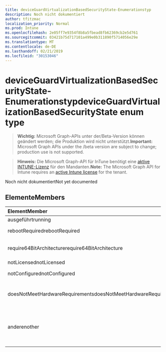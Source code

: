 ```yaml
---
title: deviceGuardVirtualizationBasedSecurityState-Enumerationstyp
description: Noch nicht dokumentiert
author: tfitzmac
localization_priority: Normal
ms.prod: Intune
ms.openlocfilehash: 2e05ff7e9354f8b8a5fbead8fb62369cb2e5d761
ms.sourcegitcommit: 03421b75d717101a499e0b311890f5714056e29e
ms.translationtype: MT
ms.contentlocale: de-DE
ms.lasthandoff: 02/21/2019
ms.locfileid: "30153046"
---
```

# <a name="deviceguardvirtualizationbasedsecuritystate-enum-type"></a><span data-ttu-id="35d89-103">deviceGuardVirtualizationBasedSecurityState-Enumerationstyp</span><span class="sxs-lookup"><span data-stu-id="35d89-103">deviceGuardVirtualizationBasedSecurityState enum type</span></span>

> <span data-ttu-id="35d89-104">**Wichtig:** Microsoft Graph-APIs unter der/Beta-Version können geändert werden; die Produktion wird nicht unterstützt.</span><span class="sxs-lookup"><span data-stu-id="35d89-104">**Important:** Microsoft Graph APIs under the /beta version are subject to change; production use is not supported.</span></span>

> <span data-ttu-id="35d89-105">**Hinweis:** Die Microsoft Graph-API für InTune benötigt eine [aktive INTUNE-Lizenz](https://go.microsoft.com/fwlink/?linkid=839381) für den Mandanten.</span><span class="sxs-lookup"><span data-stu-id="35d89-105">**Note:** The Microsoft Graph API for Intune requires an [active Intune license](https://go.microsoft.com/fwlink/?linkid=839381) for the tenant.</span></span>

<span data-ttu-id="35d89-106">Noch nicht dokumentiert</span><span class="sxs-lookup"><span data-stu-id="35d89-106">Not yet documented</span></span>

## <a name="members"></a><span data-ttu-id="35d89-107">Elemente</span><span class="sxs-lookup"><span data-stu-id="35d89-107">Members</span></span>
|<span data-ttu-id="35d89-108">Element</span><span class="sxs-lookup"><span data-stu-id="35d89-108">Member</span></span>|<span data-ttu-id="35d89-109">Wert</span><span class="sxs-lookup"><span data-stu-id="35d89-109">Value</span></span>|<span data-ttu-id="35d89-110">Beschreibung</span><span class="sxs-lookup"><span data-stu-id="35d89-110">Description</span></span>|
|:---|:---|:---|
|<span data-ttu-id="35d89-111">ausgeführt</span><span class="sxs-lookup"><span data-stu-id="35d89-111">running</span></span>|<span data-ttu-id="35d89-112">0</span><span class="sxs-lookup"><span data-stu-id="35d89-112">0</span></span>|<span data-ttu-id="35d89-113">Wird ausgeführt</span><span class="sxs-lookup"><span data-stu-id="35d89-113">Running</span></span>|
|<span data-ttu-id="35d89-114">rebootRequired</span><span class="sxs-lookup"><span data-stu-id="35d89-114">rebootRequired</span></span>|<span data-ttu-id="35d89-115">1</span><span class="sxs-lookup"><span data-stu-id="35d89-115">1</span></span>|<span data-ttu-id="35d89-116">Stamm erforderlich</span><span class="sxs-lookup"><span data-stu-id="35d89-116">Root required</span></span>|
|<span data-ttu-id="35d89-117">require64BitArchitecture</span><span class="sxs-lookup"><span data-stu-id="35d89-117">require64BitArchitecture</span></span>|<span data-ttu-id="35d89-118">2</span><span class="sxs-lookup"><span data-stu-id="35d89-118">2</span></span>|<span data-ttu-id="35d89-119">64-Bit-Architektur erforderlich</span><span class="sxs-lookup"><span data-stu-id="35d89-119">64 bit architecture required</span></span>|
|<span data-ttu-id="35d89-120">notLicensed</span><span class="sxs-lookup"><span data-stu-id="35d89-120">notLicensed</span></span>|<span data-ttu-id="35d89-121">3</span><span class="sxs-lookup"><span data-stu-id="35d89-121">3</span></span>|<span data-ttu-id="35d89-122">Nicht lizenziert</span><span class="sxs-lookup"><span data-stu-id="35d89-122">Not licensed</span></span>|
|<span data-ttu-id="35d89-123">notConfigured</span><span class="sxs-lookup"><span data-stu-id="35d89-123">notConfigured</span></span>|<span data-ttu-id="35d89-124">4</span><span class="sxs-lookup"><span data-stu-id="35d89-124">4</span></span>|<span data-ttu-id="35d89-125">Nicht konfiguriert</span><span class="sxs-lookup"><span data-stu-id="35d89-125">Not configured</span></span>|
|<span data-ttu-id="35d89-126">doesNotMeetHardwareRequirements</span><span class="sxs-lookup"><span data-stu-id="35d89-126">doesNotMeetHardwareRequirements</span></span>|<span data-ttu-id="35d89-127">5</span><span class="sxs-lookup"><span data-stu-id="35d89-127">5</span></span>|<span data-ttu-id="35d89-128">System erfüllt nicht die Hardwareanforderungen</span><span class="sxs-lookup"><span data-stu-id="35d89-128">System does not meet hardware requirements</span></span>|
|<span data-ttu-id="35d89-129">anderen</span><span class="sxs-lookup"><span data-stu-id="35d89-129">other</span></span>|<span data-ttu-id="35d89-130">42</span><span class="sxs-lookup"><span data-stu-id="35d89-130">42</span></span>|<span data-ttu-id="35d89-131">Anderen.</span><span class="sxs-lookup"><span data-stu-id="35d89-131">Other.</span></span> <span data-ttu-id="35d89-132">Ereignisprotokolle in Microsoft-Windows-DeviceGuard haben weitere Details.</span><span class="sxs-lookup"><span data-stu-id="35d89-132">Event logs in microsoft-Windows-DeviceGuard have more details.</span></span>|




